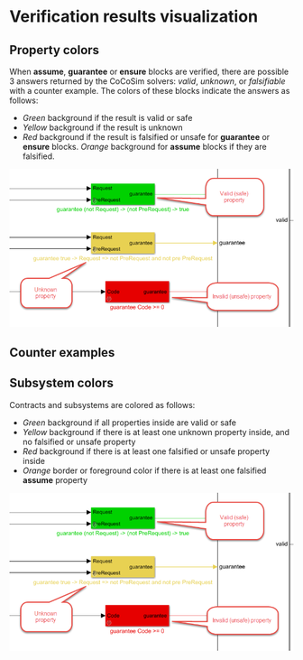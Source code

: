 # Verification results visualization

## Property colors

When **assume**, **guarantee** or **ensure** blocks are verified, there are possible 3 answers returned by the CoCoSim solvers: *valid*, *unknown*, or *falsifiable* with a counter example. The colors of these blocks indicate the answers as follows:

+ *Green* background if the result is valid or safe
+ *Yellow* background if the result is unknown
+ *Red* background if the result is falsified or unsafe for **guarantee** or **ensure** blocks. *Orange* background for **assume** blocks if they are falsified. 

![property colors](https://github.com/coco-team/cocoSim2/blob/master/doc/images/propertyColors.png "property colors")



## Counter examples

## Subsystem colors

Contracts and subsystems are colored as follows:

+ *Green* background if all properties inside are valid or safe
+ *Yellow* background if there is at least one unknown property inside, and no falsified or unsafe property
+ *Red* background if there is at least one falsified or unsafe property inside
+ *Orange* border or foreground color if there is at least one falsified **assume** property


![property colors](https://github.com/coco-team/cocoSim2/blob/master/doc/images/propertyColors.png "property colors")
